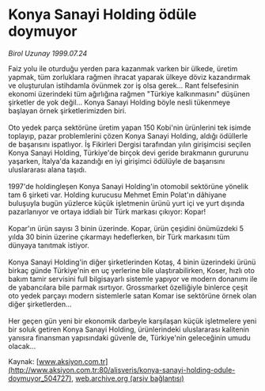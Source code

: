# Konya Sanayi Holding ödüle doymuyor

*Birol Uzunay 1999.07.24*

<div class="pNewsDetailMainContent" itemprop="articleBody">
 Faiz yolu ile oturduğu yerden para kazanmak varken bir ülkede, üretim yapmak, tüm zorluklara rağmen ihracat yaparak ülkeye döviz kazandırmak  ve oluşturulan istihdamla övünmek zor iş olsa gerek... Rant felsefesinin ekonomi üzerindeki tüm ağırlığına rağmen "Türkiye kalkınmasını" düşünen şirketler de yok değil... Konya Sanayi Holding böyle nesli tükenmeye başlayan örnek şirketlerimizden biri.
 <br/>
 <br/>
 Oto yedek parça sektörüne üretim yapan 150 Kobi'nin ürünlerini tek isimde toplayıp, pazar problemlerini çözen Konya Sanayi Holding, aldığı ödüllerle de başarısını ispatlıyor. İş Fikirleri Dergisi tarafından yılın girişimcisi seçilen Konya Sanayi Holding, Türkiye'de birçok devi geride bırakmanın gururunu yaşarken, İtalya'da kazandığı en iyi girişimci ödülüyle de başarısını uluslararası alana taşıdı.
 <br/>
 <br/>
 1997'de holdingleşen Konya Sanayi Holding'in otomobil sektörüne yönelik tam 6 şirketi var. Holding kurucusu Mehmet Emin Polat'ın dâhiyane buluşuyla bugün yüzlerce küçük işletmenin ürünü yurt içi ve yurt dışında pazarlanıyor ve ortaya iddialı bir Türk markası çıkıyor: Kopar!
 <br/>
 <br/>
 Kopar'ın ürün sayısı 3 binin üzerinde. Kopar, ürün çeşidini önümüzdeki 5 yılda 30 binin üzerine çıkarmayı hedeflerken, bir Türk markasını tüm dünyaya tanıtmak istiyor.
 <br/>
 <br/>
 Konya Sanayi Holding'in diğer şirketlerinden Kotaş, 4 binin üzerindeki ürünü birkaç günde Türkiye'nin en uç yerlerine bile ulaştırabilirken, Koser, hızlı oto bakım tamir servisini full bilgisayarlı sistemle yapıyor ve modern donanımı ile de yabancılara bile parmak ısırtıyor. Grossmarket özelliğiyle binlerce çeşit oto yedek parçayı modern sistemlerle satan Komar ise sektörüne örnek olan diğer şirketlerden...
 <br/>
 <br/>
 Her geçen gün yeni bir ekonomik darbeyle karşılaşan küçük işletmelere yeni bir soluk getiren Konya Sanayi Holding, ürünlerindeki uluslararası kalitenin yanısıra finansman yapısındaki güvenle de, Türkiye'nin geleceğinin umudu olacak...
 <br/>
</div>


Kaynak: [www.aksiyon.com.tr](http://www.aksiyon.com.tr:80/alisveris/konya-sanayi-holding-odule-doymuyor_504727), [web.archive.org (arşiv bağlantısı)](http://web.archive.org/web/20150703022420/http://www.aksiyon.com.tr:80/alisveris/konya-sanayi-holding-odule-doymuyor_504727)
